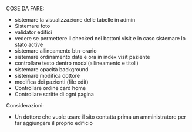 COSE DA FARE:
- sistemare la visualizzazione delle tabelle in admin
- Sistemare foto
- validator edifici
- vedere se permettere il checked nei bottoni visit e in caso sistemare lo stato active
- sistemare allineamento btn-orario
- sistemare ordinamento date e ora in index visit paziente
- controllare testo dentro modal(allineamento e titoli)
- sistemare opacità background
- sistemare modifica dottore
- modifica dei pazienti (file edit)
- Controllare ordine card home
- Controllare scritte di ogni pagina


Considerazioni:
- Un dottore che vuole usare il sito contatta prima un amministratore per far aggiungere il proprio edificio
